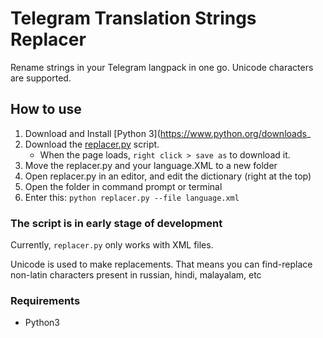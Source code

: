 # Telegram Translation Strings Replacer
Rename strings in your Telegram langpack in one go. Unicode characters are supported.

## How to use
1. Download and Install [Python 3](https://www.python.org/downloads_
2. Download the [replacer.py](https://github.com/rondevous/tgStringsBulkReplace/raw/master/replacer.py) script.
    - When the page loads, `right click > save as` to download it.
3. Move the replacer.py and your language.XML to a new folder
4. Open replacer.py in an editor, and edit the dictionary (right at the top)
4. Open the folder in command prompt or terminal
5. Enter this: `python replacer.py --file language.xml`

### The script is in early stage of development
Currently, `replacer.py` only works with XML files.

Unicode is used to make replacements. That means you can find-replace non-latin characters present in russian, hindi, malayalam, etc

### Requirements
- Python3
